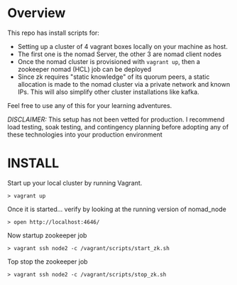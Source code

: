 # Overview

This repo has install scripts for:
* Setting up a cluster of 4 vagrant boxes locally on your machine as host.
* The first one is the nomad Server, the other 3 are nomad client nodes
* Once the nomad cluster is provisioned with `vagrant up`, then a zookeeper nomad (HCL) job can be deployed
* Since zk requires "static knowledge" of its quorum peers, a static allocation is made to the nomad cluster via
  a private network and known IPs. This will also simplify other cluster installations like kafka.

Feel free to use any of this for your learning adventures.

*DISCLAIMER:* This setup has not been vetted for production.  I recommend load testing, soak testing, and contingency
planning before adopting any of these technologies into your production environment

# INSTALL
Start up your local cluster by running Vagrant.
```
> vagrant up
```

Once it is started... verify by looking at the running version of nomad_node
```
> open http://localhost:4646/
```

Now startup zookeeper job
```
> vagrant ssh node2 -c /vagrant/scripts/start_zk.sh
```

Top stop the zookeeper job
```
> vagrant ssh node2 -c /vagrant/scripts/stop_zk.sh
```
